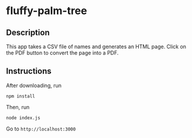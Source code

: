 # fluffy-palm-tree

## Description

This app takes a CSV file of names and generates an HTML page. Click on the PDF button to convert the page into a PDF.

## Instructions

After downloading, run

```
npm install
```

Then, run

```
node index.js
```

Go to `http://localhost:3000`
